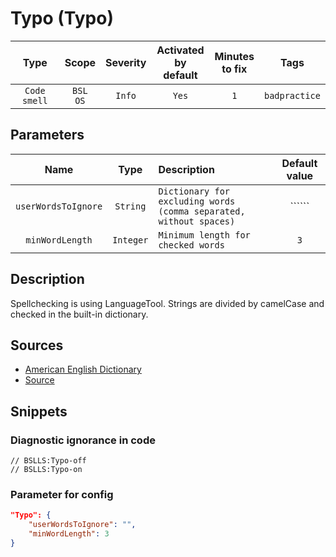 # Typo (Typo)

| Type | Scope | Severity | Activated<br/>by default | Minutes<br/>to fix | Tags |
| :-: | :-: | :-: | :-: | :-: | :-: |
| `Code smell` | `BSL`<br/>`OS` | `Info` | `Yes` | `1` | `badpractice` |

## Parameters 

| Name | Type | Description | Default value |
| :-: | :-: | :-- | :-: |
| `userWordsToIgnore` | `String` | ```Dictionary for excluding words (comma separated, without spaces)``` | `````` |
| `minWordLength` | `Integer` | ```Minimum length for checked words``` | ```3``` |

<!-- Блоки выше заполняются автоматически, не трогать -->
## Description
<!-- Описание диагностики заполняется вручную. Необходимо понятным языком описать смысл и схему работу -->
Spellchecking is using LanguageTool. Strings are divided by camelCase
and checked in the built-in dictionary.

## Sources
<!-- Необходимо указывать ссылки на все источники, из которых почерпнута информация для создания диагностики -->

* [American English Dictionary](https://dictionary.cambridge.org/dictionary/essential-american-english/)
* [Source](https://languagetool.org/en/)

## Snippets

<!-- Блоки ниже заполняются автоматически, не трогать -->
### Diagnostic ignorance in code

```bsl
// BSLLS:Typo-off
// BSLLS:Typo-on
```

### Parameter for config

```json
"Typo": {
    "userWordsToIgnore": "",
    "minWordLength": 3
}
```
